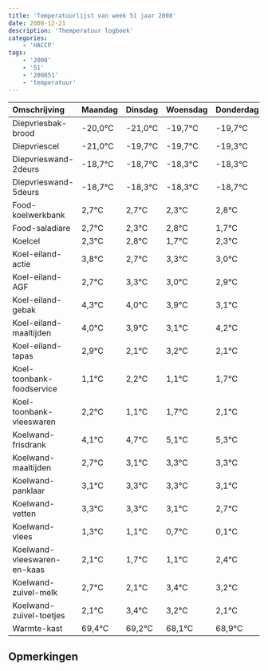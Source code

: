```yaml
---
title: 'Temperatuurlijst van week 51 jaar 2008'
date: 2008-12-21
description: 'Themperatuur logboek'
categories:
    - 'HACCP'
tags:
    - '2008'
    - '51'
    - '200851'
    - 'temperatuur'
---
```

|Omschrijving|Maandag|Dinsdag|Woensdag|Donderdag|Vrijdag|Zaterdag|Zondag|
|:---|:---|:---|:---|:---|:---|:---|:---|
|Diepvriesbak-brood|-20,0°C|-21,0°C|-19,7°C|-19,7°C|-19,3°C|-19,3°C|-19,7°C|
|Diepvriescel|-21,0°C|-19,7°C|-19,7°C|-19,3°C|-19,3°C|-19,7°C|-19,2°C|
|Diepvrieswand-2deurs|-18,7°C|-18,7°C|-18,3°C|-18,3°C|-18,7°C|-18,2°C|-19,3°C|
|Diepvrieswand-5deurs|-18,7°C|-18,3°C|-18,3°C|-18,7°C|-18,2°C|-19,3°C|-18,7°C|
|Food-koelwerkbank|2,7°C|2,7°C|2,3°C|2,8°C|1,7°C|2,3°C|2,0°C|
|Food-saladiare|2,7°C|2,3°C|2,8°C|1,7°C|2,3°C|2,0°C|1,9°C|
|Koelcel|2,3°C|2,8°C|1,7°C|2,3°C|2,0°C|1,9°C|1,1°C|
|Koel-eiland-actie|3,8°C|2,7°C|3,3°C|3,0°C|2,9°C|2,1°C|3,2°C|
|Koel-eiland-AGF|2,7°C|3,3°C|3,0°C|2,9°C|2,1°C|3,2°C|2,1°C|
|Koel-eiland-gebak|4,3°C|4,0°C|3,9°C|3,1°C|4,2°C|3,1°C|3,7°C|
|Koel-eiland-maaltijden|4,0°C|3,9°C|3,1°C|4,2°C|3,1°C|3,7°C|4,1°C|
|Koel-eiland-tapas|2,9°C|2,1°C|3,2°C|2,1°C|2,7°C|3,1°C|3,3°C|
|Koel-toonbank-foodservice|1,1°C|2,2°C|1,1°C|1,7°C|2,1°C|2,3°C|2,3°C|
|Koel-toonbank-vleeswaren|2,2°C|1,1°C|1,7°C|2,1°C|2,3°C|2,3°C|2,1°C|
|Koelwand-frisdrank|4,1°C|4,7°C|5,1°C|5,3°C|5,3°C|5,1°C|4,7°C|
|Koelwand-maaltijden|2,7°C|3,1°C|3,3°C|3,3°C|3,1°C|2,7°C|2,1°C|
|Koelwand-panklaar|3,1°C|3,3°C|3,3°C|3,1°C|2,7°C|2,1°C|3,4°C|
|Koelwand-vetten|3,3°C|3,3°C|3,1°C|2,7°C|2,1°C|3,4°C|3,2°C|
|Koelwand-vlees|1,3°C|1,1°C|0,7°C|0,1°C|1,4°C|1,2°C|0,1°C|
|Koelwand-vleeswaren-en-kaas|2,1°C|1,7°C|1,1°C|2,4°C|2,2°C|1,1°C|1,9°C|
|Koelwand-zuivel-melk|2,7°C|2,1°C|3,4°C|3,2°C|2,1°C|2,9°C|3,5°C|
|Koelwand-zuivel-toetjes|2,1°C|3,4°C|3,2°C|2,1°C|2,9°C|3,5°C|3,0°C|
|Warmte-kast|69,4°C|69,2°C|68,1°C|68,9°C|69,5°C|69,0°C|69,3°C|

## Opmerkingen


